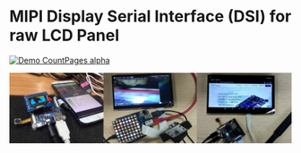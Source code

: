 # MIPI Display Serial Interface (DSI) for raw LCD Panel 

[![Demo CountPages alpha](https://raw.githubusercontent.com/D3vD3m0n/BPI-M2-Magic/master/images/untitledanimated.gif)](https://www.youtube.com/watch?v=ek1j272iAmc)

[![Watch the video](https://raw.githubusercontent.com/D3vD3m0n/BPI-M2-Magic/master/images/displays.jpg?alt=media)](https://www.youtube.com/watch?v=yquPXChZhTU)


